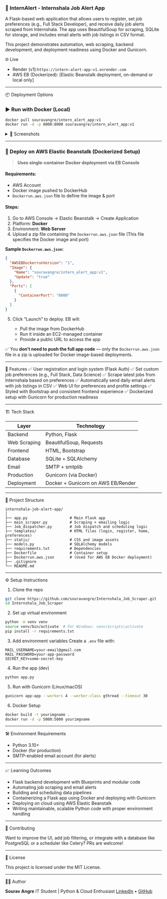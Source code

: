  ### 🚀 InternAlert - Internshala Job Alert App

A Flask-based web application that allows users to register, set job preferences (e.g., Full Stack Developer), and receive daily job alerts scraped from Internshala. The app uses BeautifulSoup for scraping, SQLite for storage, and includes email alerts with job listings in CSV format.

This project demonstrates automation, web scraping, backend development, and deployment readiness using Docker and Gunicorn.

🌐 Live

- Render (v1):``` https://intern-alert-app-v1.onrender.com ```
- AWS EB (Dockerized): [Elastic Beanstalk deployment, on-demand or local only] 
---

📦 Deployment Options

### ▶️ Run with Docker (Local)

```bash
docker pull souravangre/intern_alert_app:v1
docker run -d -p 8000:8000 souravangre/intern_alert_app:v1
```

<details>
<summary>📸 Screenshots</summary>
- Architechture<img width="1024" height="1024" alt="image" src="https://github.com/user-attachments/assets/78e9671a-6892-44fb-9be1-d01d3fa0db86" />

- APP on AWS <img width="1366" height="698" alt="Screenshot 2025-08-05 142048" src="https://github.com/user-attachments/assets/43cc8077-e803-4ffc-a7a4-4d6e3e23c83d" />
- EB and Health checks<img width="1364" height="722" alt="Screenshot 2025-08-05 141947" src="https://github.com/user-attachments/assets/e221cf4c-ae53-49dc-bc55-2097bbe960e5" />

</details>

---

### 🚀 Deploy on AWS Elastic Beanstalk (Dockerized Setup)

> **Uses single-container Docker deployment via EB Console**

#### Requirements:

* AWS Account
* Docker image pushed to DockerHub
* `Dockerrun.aws.json` file to define the image & port

#### Steps:

1. Go to AWS Console → Elastic Beanstalk → Create Application
2. Platform: **Docker**
3. Environment: **Web Server**
4. Upload a zip file containing the `Dockerrun.aws.json` file
   (This file specifies the Docker image and port)

**Sample `Dockerrun.aws.json`:**

```json
{
  "AWSEBDockerrunVersion": "1",
  "Image": {
    "Name": "souravangre/intern_alert_app:v1",
    "Update": "true"
  },
  "Ports": [
    {
      "ContainerPort": "8000"
    }
  ]
}
```

5. Click “Launch” to deploy. EB will:

   * Pull the image from DockerHub
   * Run it inside an EC2-managed container
   * Provide a public URL to access the app

✅ You **don’t need to push the full app code** — only the `Dockerrun.aws.json` file in a zip is uploaded for Docker image-based deployments.

---

📌 Features
✅ User registration and login system (Flask Auth)
✅ Set custom job preferences (e.g., Full Stack, Data Science)
✅ Scrape latest jobs from Internshala based on preferences
✅ Automatically send daily email alerts with job listings in CSV
✅ Web UI for preferences and profile settings
✅ Styled with Bootstrap and consistent frontend experience
✅ Dockerized setup with Gunicorn for production readiness

---

🏗️ Tech Stack

| Layer        | Technology                         |
| ------------ | ---------------------------------- |
| Backend      | Python, Flask                      |
| Web Scraping | BeautifulSoup, Requests            |
| Frontend     | HTML, Bootstrap                    |
| Database     | SQLite + SQLAlchemy                |
| Email        | SMTP + smtplib                     |
| Production   | Gunicorn (via Docker)              |
| Deployment   | Docker + Gunicorn on AWS EB/Render |

---

📂 Project Structure

```
internshala-job-alert-app/
│
├── app.py                   # Main Flask app
├── main_scraper.py          # Scraping + emailing logic
├── Job_dispatcher.py        # Job dispatch and scheduling logic
├── templates/               # HTML files (login, register, home, preferences)
├── static/                  # CSS and image assets
├── models.py                # SQLAlchemy models
├── requirements.txt         # Dependencies
├── Dockerfile               # Container setup
├── Dockerrun.aws.json       # (Used for AWS EB Docker deployment)
├── .gitignore
└── README.md
```

---

⚙️ Setup Instructions

1. Clone the repo

```bash
git clone https://github.com/souravangre/Internshala_Job_Scraper.git
cd Internshala_Job_Scraper
```

2. Set up virtual environment

```bash
python -m venv venv
source venv/bin/activate  # For Windows: venv\Scripts\activate
pip install -r requirements.txt
```

3. Add environment variables
   Create a `.env` file with:

```env
MAIL_USERNAME=your-email@gmail.com  
MAIL_PASSWORD=your-app-password  
SECRET_KEY=some-secret-key  
```

4. Run the app (dev)

```bash
python app.py
```

5. Run with Gunicorn (Linux/macOS)

```bash
gunicorn app:app --workers 4 --worker-class gthread --timeout 30
```

6. Docker Setup

```bash
docker build -t yourimgname .
docker run -d -p 5000:5000 yourimgname
```

---

🛠️ Environment Requirements

* Python 3.10+
* Docker (for production)
* SMTP-enabled email account (for alerts)

---

📈 Learning Outcomes

* Flask backend development with Blueprints and modular code
* Automating job scraping and email alerts
* Building and scheduling data pipelines
* Containerizing a Flask app using Docker and deploying with Gunicorn
* Deploying on cloud using AWS Elastic Beanstalk
* Writing maintainable, scalable Python code with proper environment handling

---

🤝 Contributing

Want to improve the UI, add job filtering, or integrate with a database like PostgreSQL or a scheduler like Celery? PRs are welcome!

---

📄 License

This project is licensed under the MIT License.

---

🙋‍♂️ Author

**Sourav Angre**
IT Student | Python & Cloud Enthusiast
[LinkedIn](www.linkedin.com/in/sourav-angre) • [GitHub](https://github.com/souravangre)

```




